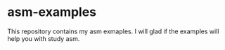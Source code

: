 # asm-examples
This repository contains my asm exmaples. I will glad if the examples will help you with study asm.
